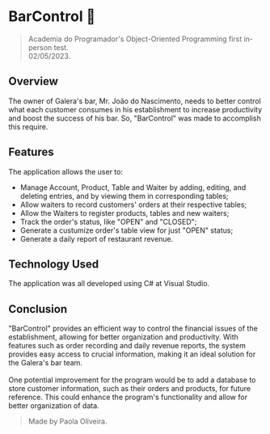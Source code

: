 # BarControl 🍻
> Academia do Programador's Object-Oriented Programming first in-person test.
> <br>02/05/2023.

## Overview
The owner of Galera's bar, Mr. João do Nascimento, needs to better control what each customer consumes in his establishment to increase productivity and boost the success of his bar. So, "BarControl" was made to accomplish this require.

## Features
The application allows the user to:

* Manage Account, Product, Table and Waiter by adding, editing, and deleting entries, and by viewing them in corresponding tables;
* Allow waiters to record customers' orders at their respective tables;
* Allow the Waiters to register products, tables and new waiters;
* Track the order's status, like "OPEN" and "CLOSED";
* Generate a custumize order's table view for just "OPEN" status;
* Generate a daily report of restaurant revenue.

## Technology Used
The application was all developed using C# at Visual Studio.

## Conclusion
"BarControl" provides an efficient way to control the financial issues of the establishment, allowing for better organization and productivity. 
With features such as order recording and daily revenue reports, the system provides easy access to crucial information, making it an ideal solution for the Galera's bar team.
<br>
<br> One potential improvement for the program would be to add a database to store customer information, such as their orders and products, for future reference. This could enhance the program's functionality and allow for better organization of data.

>Made by Paola Oliveira.
